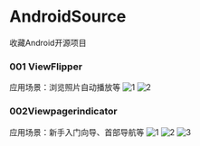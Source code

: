 AndroidSource
=============

收藏Android开源项目

### 001 ViewFlipper ###
应用场景：浏览照片自动播放等
![1](./ViewFlipper/ViewFlipper1.png)
![2](./ViewFlipper/ViewFlipper2.png)

### 002Viewpagerindicator ###
应用场景：新手入门向导、首部导航等
![1](./Viewpagerindicator/1.png)
![2](./Viewpagerindicator/2.png)
![3](./Viewpagerindicator/3.png)